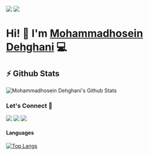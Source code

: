 [![](https://komarev.com/ghpvc/?username=masterdehghani&color=blue&label=Profile%20Views)](https://github.com/masterdehghani/masterdehghani)
[![](https://img.shields.io/github/followers/masterdehghani?label=GitHub%20Followers)](https://github.com/masterdehghani)

# Hi! 👋 I'm [Mohammadhosein Dehghani](https://Masterdehghani.ir) 💻

## ⚡ Github Stats

![Mohammadhosein Dehghani's Github Stats](https://github-readme-stats.vercel.app/api?username=masterdehghani&show_icons=true&theme=vue-dark) 




### Let's Connect 🔗

[![](https://img.shields.io/badge/linkedin-%230077B5.svg?&style=for-the-badge&logo=linkedin&logoColor=white0e76a8)]()
[![](https://img.shields.io/badge/twitter-%230077B5.svg?&style=for-the-badge&logo=twitter&logoColor=white&color=00acee)]() 
[![](https://img.shields.io/badge/instagram-%230077B5.svg?&style=for-the-badge&logo=instagram&logoColor=F3C25D&color=AE348F)](https://www.instagram.com/nmasterdehghani/)


#### Languages
[![Top Langs](https://github-readme-stats.vercel.app/api/top-langs/?username=masterdehghani&layout=compact&langs_count=10&theme=vue-dark)](https://github.com/anuraghazra/github-readme-stats)

